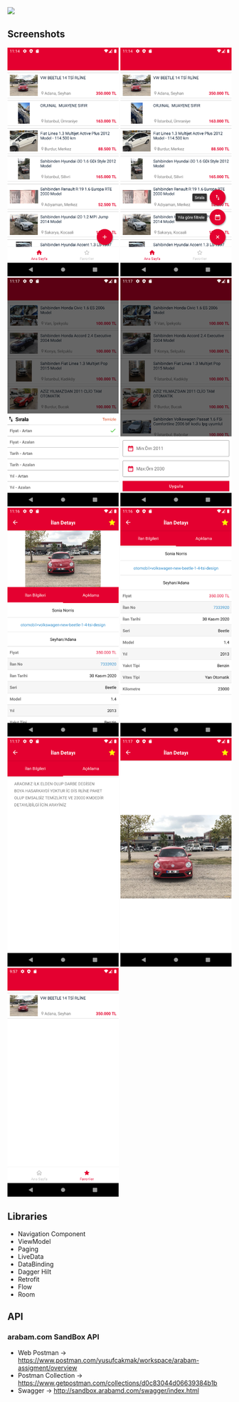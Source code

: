 
<a href="https://play.google.com/store/apps/details?id=com.dogan.arabam&hl=tr"><img src="https://arbimg1.mncdn.com/assets/dist/img/tek-tur-large.gif"/>
</a>

## Screenshots

<img src="screenshots/listing.png" alt="listing" width="250"/> <img src="screenshots/fab_menu.png" alt="menu" width="250"/> <img src="screenshots/sort_options.png" alt="options" width="250"/> 
<img src="screenshots/filter_by_year.png" alt="filter" width="250"/> <img src="screenshots/detail.png" alt="detail" width="250"/> <img src="screenshots/adv_info.png" alt="info" width="250"/>
<img src="screenshots/adv_desc.png" alt="desc" width="250"/> <img src="screenshots/full_screen_image.png" alt="full_screen" width="250"/> <img src="screenshots/favorites.png" alt="favorites" width="250"/>

## Libraries 

* Navigation Component
* ViewModel
* Paging
* LiveData
* DataBinding
* Dagger Hilt
* Retrofit
* Flow 
* Room

## API

### arabam.com SandBox API ###

* Web Postman -> https://www.postman.com/yusufcakmak/workspace/arabam-assigment/overview
* Postman Collection -> https://www.getpostman.com/collections/d0c83044d06639384b1b
* Swagger -> http://sandbox.arabamd.com/swagger/index.html



